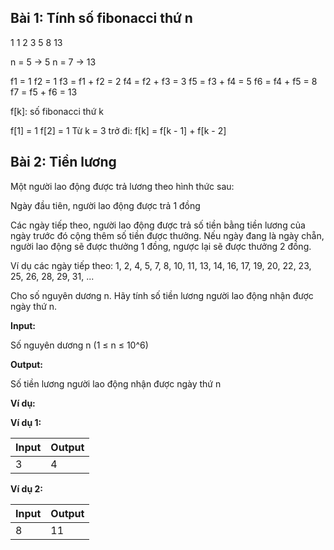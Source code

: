 ## Bài 1: Tính số fibonacci thứ n

1 1 2 3 5 8 13

n = 5 -> 5
n = 7 -> 13

f1 = 1
f2 = 1
f3 = f1 + f2 = 2
f4 = f2 + f3 = 3
f5 = f3 + f4 = 5
f6 = f4 + f5 = 8
f7 = f5 + f6 = 13

f[k]: số fibonacci thứ k

f[1] = 1
f[2] = 1
Từ k = 3 trở đi:
f[k] = f[k - 1] + f[k - 2]

## Bài 2: Tiền lương

Một người lao động được trả lương theo hình thức sau:

Ngày đầu tiên, người lao động được trả 1 đồng

Các ngày tiếp theo, người lao động được trả số tiền bằng tiền lương của ngày trước đó cộng thêm số tiền được thưởng. Nếu ngày đang là ngày chẵn, người lao động sẽ được thưởng 1 đồng, ngược lại sẽ được thưởng 2 đồng.

Ví dụ các ngày tiếp theo: 1, 2, 4, 5, 7, 8, 10, 11, 13, 14, 16, 17, 19, 20, 22, 23, 25, 26, 28, 29, 31, ...

Cho số nguyên dương n. Hãy tính số tiền lương người lao động nhận được ngày thứ n.

**Input:**

Số nguyên dương n (1 ≤ n ≤ 10^6)

**Output:**

Số tiền lương người lao động nhận được ngày thứ n

**Ví dụ:**

**Ví dụ 1:**

| Input | Output |
|-------|--------|
| 3     | 4      |

**Ví dụ 2:**

| Input | Output |
|-------|--------|
| 8     | 11      |